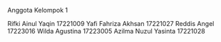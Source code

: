 Anggota Kelompok 1

Rifki Ainul Yaqin 17221009
Yafi Fahriza Akhsan 17221027
Reddis Angel 17223016
Wilda Agustina 17223005
Azilma Nuzul Yasinta  17221028
